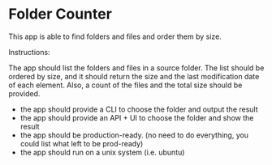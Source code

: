 # Folder Counter

This app is able to find folders and files and order them by size.

Instructions:

The app should list the folders and files in a source folder. The list should be ordered by size, and it should return the size and the last modification date of each element. Also, a count of the files and the total size should be provided.
- the app should provide a CLI to choose the folder and output the result
- the app should provide an API + UI to choose the folder and show the result
- the app should be production-ready. (no need to do everything,  you could list what left to be prod-ready)
- the app should run on a unix system (i.e. ubuntu)
